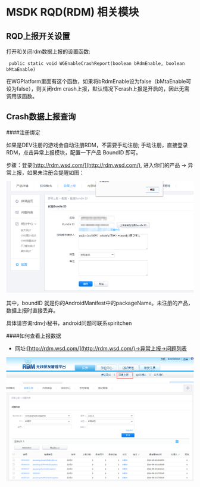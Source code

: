 MSDK RQD(RDM) 相关模块
===


RQD上报开关设置
---
打开和关闭rdm数据上报的设置函数:

     public static void WGEnableCrashReport(boolean bRdmEnable, boolean bMtaEnable)

在WGPlatform里面有这个函数，如果将bRdmEnable设为false（bMtaEnable可设为false），则关闭rdm crash上报，默认情况下crash上报是开启的，因此无需调用该函数。

Crash数据上报查询
---
####注册绑定

如果是DEV注册的游戏会自动注册RDM，不需要手动注册; 手动注册，直接登录RDM，点击异常上报模块，配置一下产品 BoundID 即可。

步骤：登录[http://rdm.wsd.com/](http://rdm.wsd.com/), 进入你们的产品 -> 异常上报，如果未注册会提醒如图：

![rdmregister](./rmdregister.png)

其中，boundID 就是你的AndroidManifest中的packageName。未注册的产品，数据上报时直接丢弃。

具体请咨询rdm小秘书，android问题可联系spiritchen

####如何查看上报数据
- 网址:[http://rdm.wsd.com/](http://rdm.wsd.com/)->异常上报->问题列表

![rdmwsd](./rdmwsd.png)
![rdmdetail](./rdmdetail.png)

